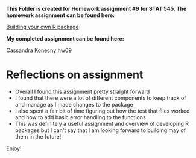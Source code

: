 **This Folder is created for Homework assignment #9 for STAT 545. The homework assignment can be found here:**

[Building your own R package](http://stat545.com/hw09_package.html)

**My completed assignment can be found here:**

[Cassandra Konecny hw09](https://github.com/CassKon/STAT545-hw-konecny-cassandra/tree/938f22e314848724431a89a36d3298b7dc957e52/hw-9/Powers)

# Reflections on assignment
* Overall I found this assignment pretty straight forward
* I found that there were a lot of different components to keep track of and manage as I made changes to the package
* I also spent a fair bit of time figuring out how the test that files worked and how to add basic error handling to the functions
* This was definitely a useful assignment and overview of developing R packages but I can't say that I am looking forward to building may of them in the future!

Enjoy!
